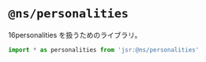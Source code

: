 # `@ns/personalities`
16personalities を扱うためのライブラリ。

```ts
import * as personalities from 'jsr:@ns/personalities'
```

